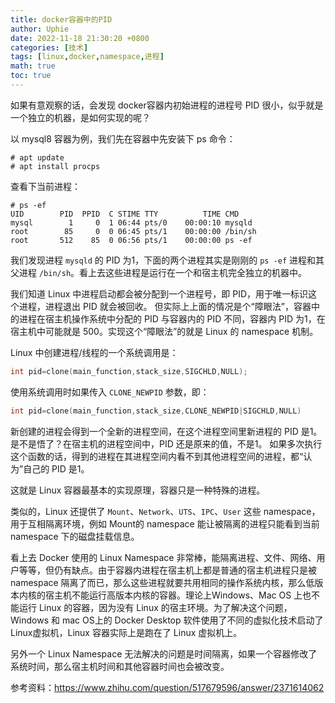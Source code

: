 ```yaml
---
title: docker容器中的PID
author: Uphie
date: 2022-11-18 21:30:20 +0800
categories: [技术]
tags: [linux,docker,namespace,进程]
math: true
toc: true
---
```

如果有意观察的话，会发现 docker容器内初始进程的进程号 PID 很小，似乎就是一个独立的机器，是如何实现的呢？

以 mysql8 容器为例，我们先在容器中先安装下 ps 命令：
```cosole
# apt update
# apt install procps
```

查看下当前进程：
```console
# ps -ef
UID        PID  PPID  C STIME TTY          TIME CMD
mysql        1     0  1 06:44 pts/0    00:00:10 mysqld
root        85     0  0 06:45 pts/1    00:00:00 /bin/sh
root       512    85  0 06:56 pts/1    00:00:00 ps -ef
```

我们发现进程 `mysqld` 的 PID 为1，下面的两个进程其实是刚刚的 `ps -ef` 进程和其父进程 `/bin/sh`。看上去这些进程是运行在一个和宿主机完全独立的机器中。

我们知道 Linux 中进程启动都会被分配到一个进程号，即 PID，用于唯一标识这个进程，进程退出 PID 就会被回收。 但实际上上面的情况是个“障眼法”，容器中的进程在宿主机操作系统中分配的 PID 与容器内的 PID 不同，容器内 PID 为1，在宿主机中可能就是 500。实现这个“障眼法”的就是 Linux 的 namespace 机制。

Linux 中创建进程/线程的一个系统调用是：
```C
int pid=clone(main_function,stack_size,SIGCHLD,NULL);
```
使用系统调用时如果传入 `CLONE_NEWPID` 参数，即：
```C
int pid=clone(main_function,stack_size,CLONE_NEWPID|SIGCHLD,NULL)
```
新创建的进程会得到一个全新的进程空间，在这个进程空间里新进程的 PID 是1。是不是悟了？在宿主机的进程空间中，PID 还是原来的值，不是1。
如果多次执行这个函数的话，得到的进程在其进程空间内看不到其他进程空间的进程，都“认为”自己的 PID 是1。

这就是 Linux 容器最基本的实现原理，容器只是一种特殊的进程。

类似的，Linux 还提供了 `Mount`、`Network`、`UTS`、`IPC`、`User` 这些 namespace，用于互相隔离环境，例如 Mount的 namespace 能让被隔离的进程只能看到当前 namespace 下的磁盘挂载信息。

看上去 Docker 使用的 Linux Namespace 非常棒，能隔离进程、文件、网络、用户等等，但仍有缺点。由于容器内进程在宿主机上都是普通的宿主机进程只是被 namespace 隔离了而已，那么这些进程就要共用相同的操作系统内核，那么低版本内核的宿主机不能运行高版本内核的容器。理论上Windows、Mac OS 上也不能运行 Linux 的容器，因为没有 Linux 的宿主环境。为了解决这个问题，Windows 和 mac OS上的 Docker Desktop 软件使用了不同的虚拟化技术启动了Linux虚拟机，Linux 容器实际上是跑在了 Linux 虚拟机上。

另外一个 Linux Namespace 无法解决的问题是时间隔离，如果一个容器修改了系统时间，那么宿主机时间和其他容器时间也会被改变。

参考资料：https://www.zhihu.com/question/517679596/answer/2371614062